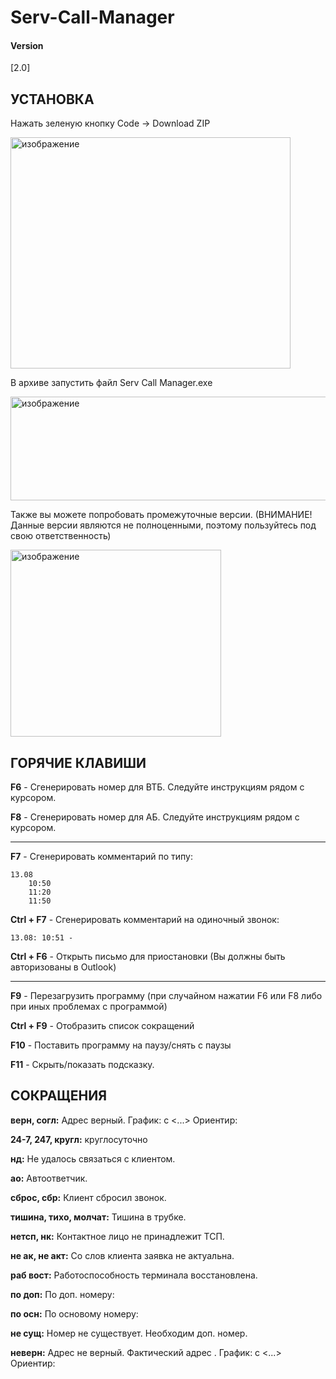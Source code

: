 # Serv-Call-Manager
#### Version
[2.0]

## УСТАНОВКА
Нажать зеленую кнопку Code -> Download ZIP

<img width="448" height="370" alt="изображение" src="https://github.com/user-attachments/assets/385c9efb-2b64-4539-ac6a-8bc86120817c" />

В архиве запустить файл Serv Call Manager.exe

<img width="686" height="166" alt="изображение" src="https://github.com/user-attachments/assets/a44914c3-106f-46b1-b7ba-46469b23e9ae" />

Также вы можете попробовать промежуточные версии. (ВНИМАНИЕ! Данные версии являются не полноценными, поэтому пользуйтесь под свою ответственность)

<img width="337" height="299" alt="изображение" src="https://github.com/user-attachments/assets/09b6e3f6-4897-433a-b25d-ea64fdc30dcd" />


## ГОРЯЧИЕ КЛАВИШИ
**F6** - Сгенерировать номер для ВТБ. Следуйте инструкциям рядом с курсором.

**F8** - Сгенерировать номер для АБ. Следуйте инструкциям рядом с курсором.

----

**F7** - Сгенерировать комментарий по типу:

```
13.08
    10:50
    11:20
    11:50
```

**Ctrl + F7** - Сгенерировать комментарий на одиночный звонок:
```
13.08: 10:51 -
``` 
**Ctrl + F6** - Открыть письмо для приостановки (Вы должны быть авторизованы в Outlook)

----

**F9** - Перезагрузить программу (при случайном нажатии F6 или F8 либо при иных проблемах с программой)

**Ctrl + F9** - Отобразить список сокращений 

**F10** - Поставить программу на паузу/снять с паузы

**F11** - Скрыть/показать подсказку.


## CОКРАЩЕНИЯ
**верн, согл:** Адрес верный. График: с <...> Ориентир:

**24-7, 247, кругл:** круглосуточно

**нд:** Не удалось связаться с клиентом.

**ао:** Автоответчик.

**сброс, сбр:** Клиент сбросил звонок.

**тишина, тихо, молчат:** Тишина в трубке.

**нетсп, нк:** Контактное лицо не принадлежит ТСП.

**не ак, не акт:** Со слов клиента заявка не актуальна.

**раб вост:** Работоспособность терминала восстановлена. 

**по доп:** По доп. номеру:

**по осн:** По основому номеру:

**не сущ:** Номер не существует. Необходим доп. номер.

**неверн:** Адрес не верный. Фактический адрес . График: с <...> Ориентир:

